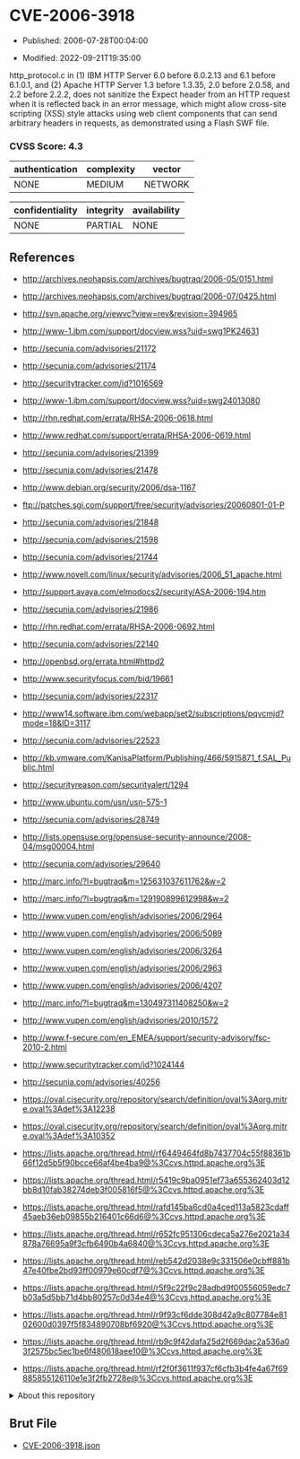 # CVE-2006-3918

- Published: 2006-07-28T00:04:00

- Modified: 2022-09-21T19:35:00

http_protocol.c in (1) IBM HTTP Server 6.0 before 6.0.2.13 and 6.1 before 6.1.0.1, and (2) Apache HTTP Server 1.3 before 1.3.35, 2.0 before 2.0.58, and 2.2 before 2.2.2, does not sanitize the Expect header from an HTTP request when it is reflected back in an error message, which might allow cross-site scripting (XSS) style attacks using web client components that can send arbitrary headers in requests, as demonstrated using a Flash SWF file.

### CVSS Score: **4.3**

| authentication | complexity | vector |
| --- | --- | --- |
| NONE | MEDIUM | NETWORK |

| confidentiality | integrity | availability |
| --- | --- | --- |
| NONE | PARTIAL | NONE |

## References

* http://archives.neohapsis.com/archives/bugtraq/2006-05/0151.html

* http://archives.neohapsis.com/archives/bugtraq/2006-07/0425.html

* http://svn.apache.org/viewvc?view=rev&revision=394965

* http://www-1.ibm.com/support/docview.wss?uid=swg1PK24631

* http://secunia.com/advisories/21172

* http://secunia.com/advisories/21174

* http://securitytracker.com/id?1016569

* http://www-1.ibm.com/support/docview.wss?uid=swg24013080

* http://rhn.redhat.com/errata/RHSA-2006-0618.html

* http://www.redhat.com/support/errata/RHSA-2006-0619.html

* http://secunia.com/advisories/21399

* http://secunia.com/advisories/21478

* http://www.debian.org/security/2006/dsa-1167

* ftp://patches.sgi.com/support/free/security/advisories/20060801-01-P

* http://secunia.com/advisories/21848

* http://secunia.com/advisories/21598

* http://secunia.com/advisories/21744

* http://www.novell.com/linux/security/advisories/2006_51_apache.html

* http://support.avaya.com/elmodocs2/security/ASA-2006-194.htm

* http://secunia.com/advisories/21986

* http://rhn.redhat.com/errata/RHSA-2006-0692.html

* http://secunia.com/advisories/22140

* http://openbsd.org/errata.html#httpd2

* http://www.securityfocus.com/bid/19661

* http://secunia.com/advisories/22317

* http://www14.software.ibm.com/webapp/set2/subscriptions/pqvcmjd?mode=18&ID=3117

* http://secunia.com/advisories/22523

* http://kb.vmware.com/KanisaPlatform/Publishing/466/5915871_f.SAL_Public.html

* http://securityreason.com/securityalert/1294

* http://www.ubuntu.com/usn/usn-575-1

* http://secunia.com/advisories/28749

* http://lists.opensuse.org/opensuse-security-announce/2008-04/msg00004.html

* http://secunia.com/advisories/29640

* http://marc.info/?l=bugtraq&m=125631037611762&w=2

* http://marc.info/?l=bugtraq&m=129190899612998&w=2

* http://www.vupen.com/english/advisories/2006/2964

* http://www.vupen.com/english/advisories/2006/5089

* http://www.vupen.com/english/advisories/2006/3264

* http://www.vupen.com/english/advisories/2006/2963

* http://www.vupen.com/english/advisories/2006/4207

* http://marc.info/?l=bugtraq&m=130497311408250&w=2

* http://www.vupen.com/english/advisories/2010/1572

* http://www.f-secure.com/en_EMEA/support/security-advisory/fsc-2010-2.html

* http://www.securitytracker.com/id?1024144

* http://secunia.com/advisories/40256

* https://oval.cisecurity.org/repository/search/definition/oval%3Aorg.mitre.oval%3Adef%3A12238

* https://oval.cisecurity.org/repository/search/definition/oval%3Aorg.mitre.oval%3Adef%3A10352

* https://lists.apache.org/thread.html/rf6449464fd8b7437704c55f88361b66f12d5b5f90bcce66af4be4ba9@%3Ccvs.httpd.apache.org%3E

* https://lists.apache.org/thread.html/r5419c9ba0951ef73a655362403d12bb8d10fab38274deb3f005816f5@%3Ccvs.httpd.apache.org%3E

* https://lists.apache.org/thread.html/rafd145ba6cd0a4ced113a5823cdaff45aeb36eb09855b216401c66d6@%3Ccvs.httpd.apache.org%3E

* https://lists.apache.org/thread.html/r652fc951306cdeca5a276e2021a34878a76695a9f3cfb6490b4a6840@%3Ccvs.httpd.apache.org%3E

* https://lists.apache.org/thread.html/reb542d2038e9c331506e0cbff881b47e40fbe2bd93ff00979e60cdf7@%3Ccvs.httpd.apache.org%3E

* https://lists.apache.org/thread.html/r5f9c22f9c28adbd9f00556059edc7b03a5d5bb71d4bb80257c0d34e4@%3Ccvs.httpd.apache.org%3E

* https://lists.apache.org/thread.html/r9f93cf6dde308d42a9c807784e8102600d0397f5f834890708bf6920@%3Ccvs.httpd.apache.org%3E

* https://lists.apache.org/thread.html/rb9c9f42dafa25d2f669dac2a536a03f2575bc5ec1be6f480618aee10@%3Ccvs.httpd.apache.org%3E

* https://lists.apache.org/thread.html/rf2f0f3611f937cf6cfb3b4fe4a67f69885855126110e1e3f2fb2728e@%3Ccvs.httpd.apache.org%3E

<details>
<summary>About this repository</summary> 

  This repository is part of the project [Live Hack CVE](https://github.com/Live-Hack-CVE). Main website can be found [www.live-hack.org](https://www.live-hack.org) 
  
  Made by [Sn0wAlice](https://github.com/Sn0wAlice) for the people that care about security and need to have a feed of the latest CVEs. Hope you enjoy it, don't forget to star the repo and follow me on [Twitter](https://twitter.com/Sn0wAlice) and [Github](https://github.com/Sn0wAlice). And that is my [personnal website](https://www.alice-snow.me/)

  - [Home Page](https://github.com/Live-Hack-CVE)
  - [Framework](https://github.com/Live-Hack-CVE/cve-framework)
  - [CVE database](https://github.com/Live-Hack-CVE/full_database)
  - [Changelog](https://github.com/Live-Hack-CVE/Changelog)
</details>

## Brut File

* [CVE-2006-3918.json](https://raw.githubusercontent.com/Live-Hack-CVE/full_database/main/cves/2006/CVE-2006-3918.json)

